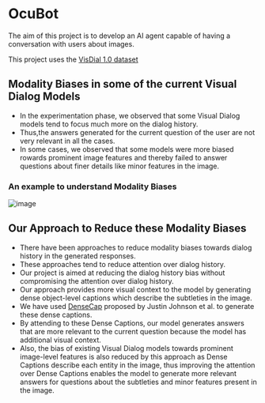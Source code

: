 # OcuBot

The aim of this project is to develop an AI agent capable of having a conversation with users about images.

This project uses the [VisDial 1.0 dataset](https://visualdialog.org/data)

## Modality Biases in some of the current Visual Dialog Models
* In the experimentation phase, we observed that some Visual Dialog models tend to focus much more on the dialog history. 
* Thus,the answers generated for the current question of the user are not very relevant in all the cases.
* In some cases, we observed that some models were more biased rowards prominent image features and thereby failed to answer questions about finer details like minor features in the image. 

### An example to understand Modality Biases
![image](https://drive.google.com/uc?export=view&id=11_7mgZrdXX6YVaGAa3StAX4BLNsyrrgb)

## Our Approach to Reduce these Modality Biases
* There have been approaches to reduce modality biases towards dialog history in the generated responses.
* These approaches tend to reduce attention over dialog history. 
* Our project is aimed at reducing the dialog history bias without compromising the attention over dialog history.
* Our approach provides more visual context to the model by generating dense object-level captions which describe the subtleties in the image.
* We have used [DenseCap](https://cs.stanford.edu/people/karpathy/densecap/) proposed by Justin Johnson et al. to generate these dense captions.
* By attending to these Dense Captions, our model generates answers that are more relevant to the current question because the model has additional visual context.
* Also, the bias of existing Visual Dialog models towards prominent image-level features is also reduced by this approach as Dense Captions describe each entity in the image, thus improving the
attention over Dense Captions enables the model to generate more relevant answers for questions about the subtleties and minor features present in the image.
